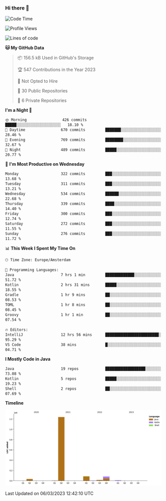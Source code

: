 ### Hi there 👋


<!--START_SECTION:waka-->
![Code Time](http://img.shields.io/badge/Code%20Time-3%2C050%20hrs%208%20mins-blue)

![Profile Views](http://img.shields.io/badge/Profile%20Views-0-blue)

![Lines of code](https://img.shields.io/badge/From%20Hello%20World%20I%27ve%20Written-1.5%20million%20lines%20of%20code-blue)

**🐱 My GitHub Data** 

> 📦 156.5 kB Used in GitHub's Storage 
 > 
> 🏆 547 Contributions in the Year 2023
 > 
> 🚫 Not Opted to Hire
 > 
> 📜 30 Public Repositories 
 > 
> 🔑 6 Private Repositories 
 > 
**I'm a Night 🦉** 

```text
🌞 Morning                426 commits         █████░░░░░░░░░░░░░░░░░░░░   18.10 % 
🌆 Daytime                670 commits         ███████░░░░░░░░░░░░░░░░░░   28.46 % 
🌃 Evening                769 commits         ████████░░░░░░░░░░░░░░░░░   32.67 % 
🌙 Night                  489 commits         █████░░░░░░░░░░░░░░░░░░░░   20.77 % 
```
📅 **I'm Most Productive on Wednesday** 

```text
Monday                   322 commits         ███░░░░░░░░░░░░░░░░░░░░░░   13.68 % 
Tuesday                  311 commits         ███░░░░░░░░░░░░░░░░░░░░░░   13.21 % 
Wednesday                534 commits         ██████░░░░░░░░░░░░░░░░░░░   22.68 % 
Thursday                 339 commits         ████░░░░░░░░░░░░░░░░░░░░░   14.40 % 
Friday                   300 commits         ███░░░░░░░░░░░░░░░░░░░░░░   12.74 % 
Saturday                 272 commits         ███░░░░░░░░░░░░░░░░░░░░░░   11.55 % 
Sunday                   276 commits         ███░░░░░░░░░░░░░░░░░░░░░░   11.72 % 
```


📊 **This Week I Spent My Time On** 

```text
🕑︎ Time Zone: Europe/Amsterdam

💬 Programming Languages: 
Java                     7 hrs 1 min         █████████████░░░░░░░░░░░░   51.72 % 
Kotlin                   2 hrs 31 mins       █████░░░░░░░░░░░░░░░░░░░░   18.55 % 
Gradle                   1 hr 9 mins         ██░░░░░░░░░░░░░░░░░░░░░░░   08.53 % 
TOML                     1 hr 8 mins         ██░░░░░░░░░░░░░░░░░░░░░░░   08.45 % 
Groovy                   1 hr 1 min          ██░░░░░░░░░░░░░░░░░░░░░░░   07.54 % 

🔥 Editors: 
IntelliJ                 12 hrs 56 mins      ████████████████████████░   95.29 % 
VS Code                  38 mins             █░░░░░░░░░░░░░░░░░░░░░░░░   04.71 % 
```

**I Mostly Code in Java** 

```text
Java                     19 repos            ██████████████████░░░░░░░   73.08 % 
Kotlin                   5 repos             █████░░░░░░░░░░░░░░░░░░░░   19.23 % 
Shell                    2 repos             ██░░░░░░░░░░░░░░░░░░░░░░░   07.69 % 
```



**Timeline**

![Lines of Code chart](https://raw.githubusercontent.com/powercasgamer/powercasgamer/master/assets/bar_graph.png)


 Last Updated on 06/03/2023 12:42:10 UTC
<!--END_SECTION:waka-->

